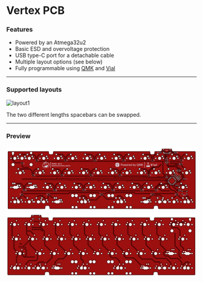 # Vertex PCB

### Features

- Powered by an Atmega32u2
- Basic ESD and overvoltage protection
- USB type-C port for a detachable cable
- Multiple layout options (see below)
- Fully programmable using [QMK](https://qmk.fm) and [Vial](https://get.vial.today)

---

### Supported layouts

<img src="https://i.imgur.com/7rFkAcT.png" alt="layout1"/>

The two different lengths spacebars can be swapped.

---

### Preview

<img src="pcb_back.png" alt="pcb_back" width="800"/>
<img src="pcb_front.png" alt="pcb_front" width="800"/>
